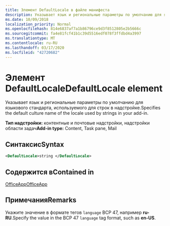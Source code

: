 ```yaml
---
title: Элемент DefaultLocale в файле манифеста
description: Указывает язык и региональные параметры по умолчанию для языкового стандарта, используемого для строк в надстройке.
ms.date: 10/09/2018
localization_priority: Normal
ms.openlocfilehash: 814e6837af7a1b86796ce9d3f8512805e2b5666c
ms.sourcegitcommit: fa4e81fcf41b1c39d5516edf078f3ffdbd4a3997
ms.translationtype: MT
ms.contentlocale: ru-RU
ms.lasthandoff: 03/17/2020
ms.locfileid: "42720682"
---
```

# <a name="defaultlocale-element"></a><span data-ttu-id="80e9c-103">Элемент DefaultLocale</span><span class="sxs-lookup"><span data-stu-id="80e9c-103">DefaultLocale element</span></span>

<span data-ttu-id="80e9c-104">Указывает язык и региональные параметры по умолчанию для языкового стандарта, используемого для строк в надстройке.</span><span class="sxs-lookup"><span data-stu-id="80e9c-104">Specifies the default culture name of the locale used by strings in your add-in.</span></span>

<span data-ttu-id="80e9c-105">**Тип надстройки:** контентные и почтовые надстройки, надстройки области задач</span><span class="sxs-lookup"><span data-stu-id="80e9c-105">**Add-in type:** Content, Task pane, Mail</span></span>

## <a name="syntax"></a><span data-ttu-id="80e9c-106">Синтаксис</span><span class="sxs-lookup"><span data-stu-id="80e9c-106">Syntax</span></span>

```XML
<DefaultLocale>string </DefaultLocale>
```

## <a name="contained-in"></a><span data-ttu-id="80e9c-107">Содержится в</span><span class="sxs-lookup"><span data-stu-id="80e9c-107">Contained in</span></span>

[<span data-ttu-id="80e9c-108">OfficeApp</span><span class="sxs-lookup"><span data-stu-id="80e9c-108">OfficeApp</span></span>](officeapp.md)

## <a name="remarks"></a><span data-ttu-id="80e9c-109">Примечания</span><span class="sxs-lookup"><span data-stu-id="80e9c-109">Remarks</span></span>

<span data-ttu-id="80e9c-110">Укажите значение в формате тегов `language` BCP 47, например **ru-RU**.</span><span class="sxs-lookup"><span data-stu-id="80e9c-110">Specify the value in the BCP 47  `language` tag format, such as **en-US**.</span></span>


